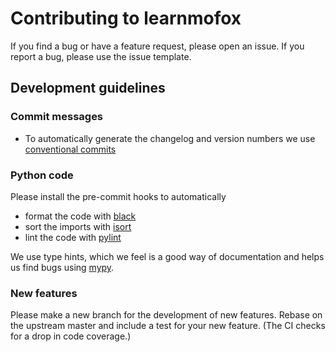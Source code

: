 # Contributing to learnmofox

If you find a bug or have a feature request, please open an issue. If you report a bug, please use the issue template.

## Development guidelines

### Commit messages

- To automatically generate the changelog and version numbers we use [conventional commits](https://www.conventionalcommits.org/en/v1.0.0-beta.2/)

### Python code

Please install the pre-commit hooks to automatically

- format the code with [black](https://github.com/psf/black)
- sort the imports with [isort](https://pycqa.github.io/isort/)
- lint the code with [pylint](https://pylint.org/)

We use type hints, which we feel is a good way of documentation and helps us find bugs using [mypy](http://mypy-lang.org/).

### New features

Please make a new branch for the development of new features. Rebase on the upstream master and include a test for your new feature. (The CI checks for a drop in code coverage.)
